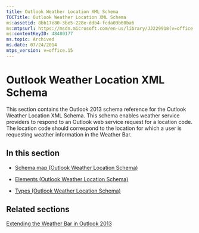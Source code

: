 ```yaml
---
title: Outlook Weather Location XML Schema
TOCTitle: Outlook Weather Location XML Schema
ms:assetid: 8bb17e80-3be5-228e-ddb4-fcda03b60ba6
ms:mtpsurl: https://msdn.microsoft.com/en-us/library/JJ229918(v=office.15)
ms:contentKeyID: 48480177
ms.topic: Archived
ms.date: 07/24/2014
mtps_version: v=office.15
---
```


# Outlook Weather Location XML Schema

This section contains the Outlook 2013 schema reference for the Outlook Weather Location XML Schema. This schema enables weather service providers to respond to an Outlook web service request for a location code. The location code should correspond to the location for which a user is requesting weather information in the Weather Bar.

## In this section

  - [Schema map (Outlook Weather Location Schema)](schema-map-outlook-weather-location-schema.md)

  - [Elements (Outlook Weather Location Schema)](elements-outlook-weather-location-schema.md)

  - [Types (Outlook Weather Location Schema)](types-outlook-weather-location-schema.md)

## Related sections

[Extending the Weather Bar in Outlook 2013](https://msdn.microsoft.com/en-us/library/JJ228383)

